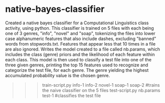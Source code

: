# native-bayes-classifier
Created a native bayes classifier for a Computational Linguistics class activity, using python. 
This classifier is trained on 5 files with each being one of 3 genres, "info", "novel" and "soap", tokenizing the files into lower case alphanumeric features that also include dashes, excluding "banned" words from stopwords.txt. Features that appear less that 10 times in a file are also ignored.
Writes the model created to a file called nb.params, which includes the class (genre) priors and the likelihood of each feature within each class. 
This model is then used to classify a test file into one of the three given genres, printing the top 15 features used to recognize and categorize the test file, for each genre. The genre yielding the highest accumulated probability value is the chosen genre. 

>>> train-script.py info-1 info-2 novel-1 soap-1 soap-2 #trains the naive classifier on the 5 files
>>> test-script.py nb.params test-1 #classifies the test file
